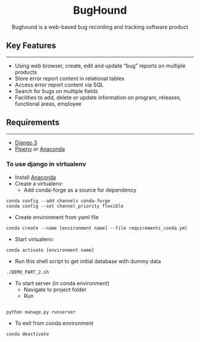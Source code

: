 <center> <h1> BugHound </h1>

Bughound is a web-based bug recording and tracking software product

</center>

## Key Features

---

- Using web browser, create, edit and update “bug” reports on multiple products
- Store error report content in relational tables
- Access error report content via SQL
- Search for bugs on multiple fields
- Facilities to add, delete or update information on program, releases, functional areas, employee

## Requirements

---

- [Django 3](https://docs.djangoproject.com/en/3.0/intro/install/)
- [Pipenv](https://github.com/pypa/pipenv) or [Anaconda](https://docs.anaconda.com/anaconda/install/)

### To use django in virtualenv

- Install [Anaconda](https://docs.anaconda.com/anaconda/install/)
- Create a virtualenv:
  - Add conda-forge as a source for dependency

```{.python}
conda config --add channels conda-forge
conda config --set channel_priority flexible

```

- Create environment from yaml file

```{.python}
conda create --name [environment name] --file requirements_conda.yml
```

- Start virtualenv:

```{.python}
conda activate [environment name]
```

- Run this shell script to get initial database with dummy data

```
./DEMO_PART_2.sh
```

- To start server (in conda environment)
  - Navigate to project folder
  - Run

```{.python}

python manage.py runserver
```

- To exit from conda environment

```{.python}
conda deactivate
```

